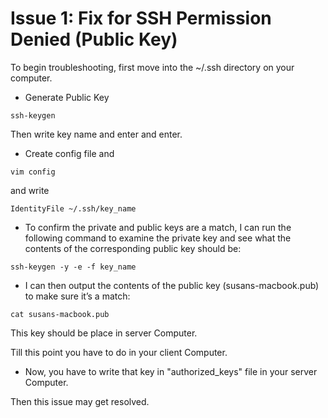 # Issue 1: Fix for SSH Permission Denied (Public Key)
To begin troubleshooting, first move into the ~/.ssh directory on your computer.

* Generate Public Key
```
ssh-keygen
```
Then write key name and enter and enter.

* Create config file and 
```
vim config
```
and write
```
IdentityFile ~/.ssh/key_name
```

* To confirm the private and public keys are a match, I can run the following command to examine the private key and see what the contents of the corresponding public key should be:

```
ssh-keygen -y -e -f key_name
```

* I can then output the contents of the public key (susans-macbook.pub) to make sure it’s a match:

```
cat susans-macbook.pub 
```
This key should be place in server Computer.

Till this point you have to do in your client Computer.

* Now, you have to write that key in "authorized_keys" file in your server Computer.

Then this issue may get resolved.




